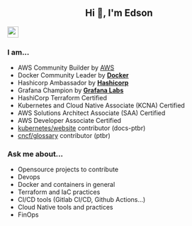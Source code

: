 <h2 align="center">Hi 👋, I'm Edson</h2>

<p><a href="https://www.linkedin.com/in/edsoncelio/"><img src="https://img.shields.io/badge/linkedin-%230077B5.svg?&style=for-the-badge&logo=linkedin&logoColor=white" height=25></a> 

### I am...
* AWS Community Builder by [AWS](https://aws.amazon.com/pt/developer/community/community-builders/)
* Docker Community Leader by **[Docker](https://events.docker.com/u/mc3fb2/#/about)**
* Hashicorp Ambassador by **[Hashicorp](https://www.hashicorp.com/)**
* Grafana Champion by **[Grafana Labs](https://grafana.com/community/champions/)**
* HashiCorp Terraform Certified
* Kubernetes and Cloud Native Associate (KCNA) Certified
* AWS Solutions Architect Associate (SAA) Certified
* AWS Developer Associate Certified
* [kubernetes/website](https://kubernetes.io/pt-br/) contributor (docs-ptbr)
* [cncf/glossary](https://github.com/cncf/glossary) contributor (ptbr)


### Ask me about...
* Opensource projects to contribute 
* Devops
* Docker and containers in general
* Terraform and IaC practices
* CI/CD tools (Gitlab CI/CD, Github Actions...) 
* Cloud Native tools and practices
* FinOps

